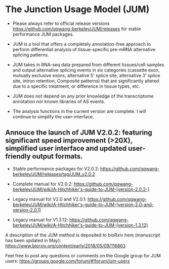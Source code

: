 # The Junction Usage Model (JUM)
- Please always refer to official release versions <https://github.com/qqwang-berkeley/JUM/releases> for stable performance JUM packages.
- JUM is a tool that offers a completely annotation-free approach to perform differential analysis of tissue-specific pre-mRNA alternative splicing patterns.

- JUM takes in RNA-seq data prepared from different tissues/cell samples and output alternative splicing events in six categories (cassette exon, mutually exclusive exons, alternative 5' splice site, alternative 3' splice site, intron retention, Composite patterns) that are significantly altered due to a specific treatment, or difference in tissue types, etc.

- JUM does not depend on any prior knowledge of the transcriptome annotation nor known libraries of AS events.

- The analysis functions in the current version are complete. I will continue to simplify the user-interface.

## Annouce the launch of JUM V2.0.2: featuring significant speed improvement (>20X), simplified user interface and updated user-friendly output formats.
* Stable performance packages for V2.0.2: <https://github.com/qqwang-berkeley/JUM/releases/tag/JUM_v2.0.2>
* Complete manual for V2.0.2: <https://github.com/qqwang-berkeley/JUM/wiki/A-Hitchhiker's-guide-to-JUM-(version-2.0.2-)>
* Legacy manual for V2.0 and V2.0.1: <https://github.com/qqwang-berkeley/JUM/wiki/A-Hitchhiker's-guide-to-JUM-(version-2.0-and-version-2.0.1)>

* Legacy manual for V1.3.12: <https://github.com/qqwang-berkeley/JUM/wiki/A-Hitchhiker's-guide-to-JUM-(version-1.3.12)>

A description of the JUM method is deposited to bioRxiv here (manuscript has been updated in May): https://www.biorxiv.org/content/early/2018/05/09/116863

Feel free to post any questions or comments on the Google group for JUM users: https://groups.google.com/forum/#!forum/jum-users
